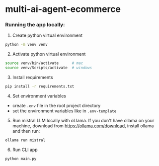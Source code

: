 # multi-ai-agent-ecommerce

### Running the app locally:

1. Create python virtual environment

```bash
python -m venv venv
```

2. Activate python virtual environment
```bash
source venv/bin/activate      # mac
source venv/Scripts/activate  # windows
```

3. Install requirements
```bash
pip install -r requirements.txt
```

4. Set environment variables
- create `.env` file in the root project directory
- set the environment variables like in `.env-template`

5. Run mistral LLM locally with oLlama. If you don't have ollama on your machine, download from https://ollama.com/download, install ollama and then run:
```bash
ollama run mistral
```

6. Run CLI app
```bash
python main.py
```
